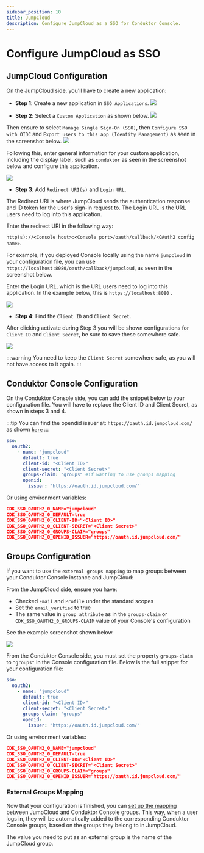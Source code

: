 ```yaml
---
sidebar_position: 10
title: JumpCloud
description: Configure JumpCloud as a SSO for Conduktor Console.
---
```


# Configure JumpCloud as SSO

## JumpCloud Configuration

On the JumpCloud side, you'll have to create a new application:

- **Step 1**: Create a new application in `SSO Applications`.
![](../../assets/jumpcloud-figure-1.png)


- **Step 2**: Select a `Custom Application` as shown below.
![](../../assets/jumpcloud-figure-2.png)

Then ensure to select `Manage Single Sign-On (SSO)`, then `Configure SSO with OIDC` and `Export users to this app (Identity Management)` as seen in the screenshot below.
![](../../assets/jumpcloud-figure-3.png)

Following this, enter general information for your custom application, including the display label, such as `conduktor` as seen in the screenshot below and configure this application.

![](../../assets/jumpcloud-figure-4.png)


- **Step 3**: Add `Redirect URI(s)` and `Login URL`.

The Redirect URI is where JumpCloud sends the authentication response and ID token for the user's sign-in request to. The Login URL is the URL users need to log into this application. 

Enter the redirect URI in the following way:

`http(s)://<Console host>:<Console port>/oauth/callback/<OAuth2 config name>`. 

For example, if you deployed Console locally using the name `jumpcloud` in your configuration file, you can use
`https://localhost:8080/oauth/callback/jumpcloud`, as seen in the screenshot below.

Enter the Login URL, which is the URL users need to log into this application. In the example below, this is `https://localhost:8080` .

![](../../assets/jumpcloud-figure-5.png)


- **Step 4**: Find the `Client ID` and `Client Secret`.

After clicking activate during Step 3 you will be shown configurations for `Client ID` and `Client Secret`, be sure to save these somewhere safe.
 
![](../../assets/jumpcloud-figure-6.png)



:::warning
You need to keep the `Client Secret` somewhere safe, as you will not have access to it again.
:::


## Conduktor Console Configuration

On the Conduktor Console side, you can add the snippet below to your configuration file. You will have to replace the Client ID and Client Secret, as shown in steps 3 and 4. 

:::tip
You can find the opendid issuer at: `https://oauth.id.jumpcloud.com/` as shown [`here`](https://jumpcloud.com/support/sso-with-oidc)
:::

```yaml title="platform-config.yaml"
sso:
  oauth2:
    - name: "jumpcloud"
      default: true
      client-id: "<Client ID>"
      client-secret: "<Client Secret>"
      groups-claim: "groups" #if wanting to use groups mapping
      openid:
        issuer: "https://oauth.id.jumpcloud.com/"
```
Or using environment variables:

```json
CDK_SSO_OAUTH2_0_NAME="jumpcloud"
CDK_SSO_OAUTH2_0_DEFAULT=true
CDK_SSO_OAUTH2_0_CLIENT-ID="<Client ID>"
CDK_SSO_OAUTH2_0_CLIENT-SECRET="<Client Secret>"
CDK_SSO_OAUTH2_0_GROUPS-CLAIM="groups"
CDK_SSO_OAUTH2_0_OPENID_ISSUER="https://oauth.id.jumpcloud.com/"
```

## Groups Configuration

If you want to use the `external groups mapping` to map groups between your Conduktor Console instance and JumpCloud:

From the JumpCloud side, ensure you have:
- Checked `Email` and `Profile` under the standard scopes
- Set the `email_verified` to true
- The same value in `group attribute` as in the `groups-claim` or `CDK_SSO_OAUTH2_0_GROUPS-CLAIM` value of your Console's configuration

See the example screenshot shown below.

![](../../assets/jumpcloud-figure-7.png)

From the Conduktor Console side, you must set the property `groups-claim` to `"groups"` in the Console configuration file. 
Below is the full snippet for your configuration file:

```yaml title="platform-config.yaml"
sso:
  oauth2:
    - name: "jumpcloud"
      default: true
      client-id: "<Client ID>"
      client-secret: "<Client Secret>"
      groups-claim: "groups"
      openid:
        issuer: "https://oauth.id.jumpcloud.com/"
```

Or using environment variables:

```json
CDK_SSO_OAUTH2_0_NAME="jumpcloud"
CDK_SSO_OAUTH2_0_DEFAULT=true
CDK_SSO_OAUTH2_0_CLIENT-ID="<Client ID>"
CDK_SSO_OAUTH2_0_CLIENT-SECRET="<Client Secret>"
CDK_SSO_OAUTH2_0_GROUPS-CLAIM="groups"
CDK_SSO_OAUTH2_0_OPENID_ISSUER="https://oauth.id.jumpcloud.com/"
```

### External Groups Mapping

Now that your configuration is finished, you can [set up the mapping](https://docs.conduktor.io/platform/get-started/configuration/user-authentication/external-group-sync/#create-an-external-group-mapping) between JumpCloud and Conduktor Console groups. This way, when a user logs in, they will be automatically added to the corresponding Conduktor Console groups, based on the groups they belong to in JumpCloud.

The value you need to put as an external group is the name of the JumpCloud group.
